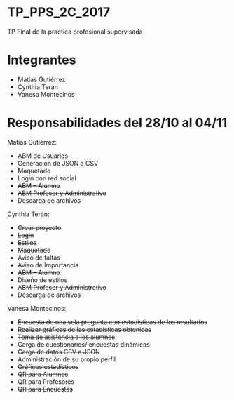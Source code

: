# TP_PPS_2C_2017
TP Final de la practica profesional supervisada

# Integrantes
- Matías Gutiérrez
- Cynthia Terán
- Vanesa Montecinos

# Responsabilidades del 28/10 al 04/11

 Matías Gutiérrez:
  - <strike>ABM de Usuarios</strike>
  - Generación de JSON a CSV
  - <strike>Maquetado</strike>
  - Login con red social
  - <strike>ABM – Alumno</strike>
  - <strike>ABM Profesor y Administrativo</strike>
  - Descarga de archivos
 
 Cynthia Terán:
  - <strike>Crear proyecto</strike>
  - <strike>Login</strike>
  - <strike>Estilos</strike>
  - <strike>Maquetado</strike>
  - Aviso de faltas
  - Aviso de Importancia
  - <strike>ABM – Alumno</strike>
  - Diseño de estilos
  - <strike>ABM Profesor y Administrativo</strike>
  - Descarga de archivos

 Vanesa Montecinos:
  - <strike>Encuesta de una sola pregunta con estadísticas de los resultados</strike>
  - <strike>Realizar gráficas de las estadísticas obtenidas</strike>
  - <strike>Toma de asistencia a los alumnos</strike>
  - <strike>Carga de cuestionarios/ encuestas dinámicas</strike>
   - <strike>Carga de datos CSV a JSON</strike>
  - Administración de su propio perfil
  - <strike>Gráficos estadísticos</strike>
  - <strike>QR para Alumnos</strike>
  - <strike>QR para Profesores</strike>
  - <strike>QR para Encuestas</strike>
  
